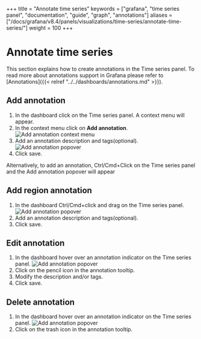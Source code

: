 +++
title = "Annotate time series"
keywords = ["grafana", "time series panel", "documentation", "guide", "graph", "annotations"]
aliases = ["/docs/grafana/v8.4/panels/visualizations/time-series/annotate-time-series/"]
weight = 100
+++

# Annotate time series

This section explains how to create annotations in the Time series panel. To read more about annotations support in Grafana please refer to [Annotations]({{< relref "../../dashboards/annotations.md" >}}).

## Add annotation

1. In the dashboard click on the Time series panel. A context menu will appear.
1. In the context menu click on **Add annotation**.
   ![Add annotation context menu](/static/img/docs/time-series-panel/time-series-annotations-context-menu.png)
1. Add an annotation description and tags(optional).
   ![Add annotation popover](/static/img/docs/time-series-panel/time-series-annotations-add-annotation.png)
1. Click save.

Alternatively, to add an annotation, Ctrl/Cmd+Click on the Time series panel and the Add annotation popover will appear

## Add region annotation

1. In the dashboard Ctrl/Cmd+click and drag on the Time series panel.
   ![Add annotation popover](/static/img/docs/time-series-panel/time-series-annotations-add-region-annotation.gif)
1. Add an annotation description and tags(optional).
1. Click save.

## Edit annotation

1. In the dashboard hover over an annotation indicator on the Time series panel.
   ![Add annotation popover](/static/img/docs/time-series-panel/time-series-annotations-edit-annotation.gif)
1. Click on the pencil icon in the annotation tooltip.
1. Modify the description and/or tags.
1. Click save.

## Delete annotation

1. In the dashboard hover over an annotation indicator on the Time series panel.
   ![Add annotation popover](/static/img/docs/time-series-panel/time-series-annotations-edit-annotation.gif)
1. Click on the trash icon in the annotation tooltip.
